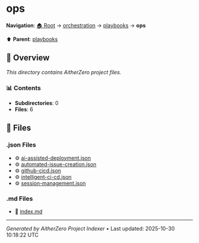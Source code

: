 # ops

**Navigation**: [🏠 Root](../../../index.md) → [orchestration](../../index.md) → [playbooks](../index.md) → **ops**

⬆️ **Parent**: [playbooks](../index.md)

## 📖 Overview

*This directory contains AitherZero project files.*

### 📊 Contents

- **Subdirectories**: 0
- **Files**: 6

## 📄 Files

### .json Files

- ⚙️ [ai-assisted-deployment.json](./ai-assisted-deployment.json)
- ⚙️ [automated-issue-creation.json](./automated-issue-creation.json)
- ⚙️ [github-cicd.json](./github-cicd.json)
- ⚙️ [intelligent-ci-cd.json](./intelligent-ci-cd.json)
- ⚙️ [session-management.json](./session-management.json)

### .md Files

- 📝 [index.md](./index.md)

---

*Generated by AitherZero Project Indexer* • Last updated: 2025-10-30 10:18:22 UTC

